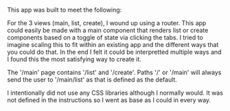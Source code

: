 This app was built to meet the following:

<!-- "Instructions
Please create a React app that adheres to the following:
- Create a React app with 3 views - "MAIN", "LIST", "CREATE" (Main contains list and create)

- The MAIN view should contain a horizontal tab bar with 2 tabs: 1. 'List' and 2. 'Create'. Each tab will have a child view.

- The LIST child view (which should be the first/top tab and the default) has a scrollable list of items in the format of:
- {NAME} {Created Timestamp}

{NAME} {Created Timestamp}
- Pre-fill the LIST view with 8 names and corresponding Created Timestamps formatted in a human readable date format
- When the app loads, the list of items should be fetched from localStorage, and any new entries should be saved to localStorage

- Ensure the list view is sorted with the latest created timestamp at the top.
- Only on hover, change the font color of the name to #FF00B3 for a list item

- The CREATE child view contains (1) an input for 'Name', (2) non-editable text which reflects what is typed in the input formatted with <h2> and (3) a button with the label 'Add New Entry'
- The input should validate to ensure it can contain ONLY a through z in either lower or upper case and spaces.
- The user cannot create anything with empty or invalid data
- Display any errors under the input if validation failed - the best apps will not over-inform of errors, only displaying them when necessary
- Clicking the Create button navigates the app back to the list view while adding the new record's {Name} and {Created Timestamp}

- Add PropTypes to any components for validating the types of props passed down from the parent components. You are encouraged o use defaultProps as well


When designing and building, please consider usability issues!  Finally, if there is any ambiguity, make an assumption and be sure to identify and justify your decision." -->

For the 3 views (main, list, create), I wound up using a router. This app could easily be made with a main component that renders list or create components based on a toggle of state via clicking the tabs. I tried to imagine scaling this to fit within an existing app and the different ways that you could do that. In the end I felt it could be interpretted multiple ways and I found this the most satisfying way to create it.

The '/main' page contains '/list' and '/create'. Paths '/' or '/main' will always send the user to '/main/list' as that is defined as the default.

I intentionally did not use any CSS libraries although I normally would. It was not defined in the instructions so I went as base as I could in every way.

